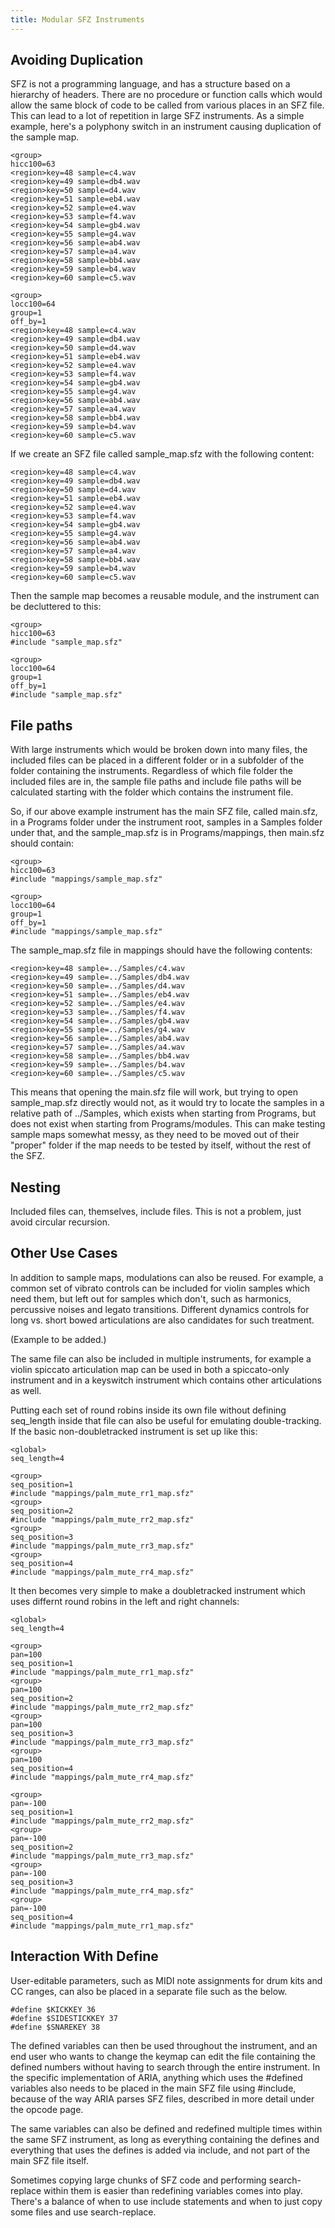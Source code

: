```yaml
---
title: Modular SFZ Instruments
---
```


## Avoiding Duplication

SFZ is not a programming language, and has a structure based on a hierarchy of headers. There are no procedure or function calls which would allow the same block of code to be called from various places in an SFZ file. This can lead to a lot of repetition in large SFZ instruments. As a simple example, here's a polyphony switch in an instrument causing duplication of the sample map.

```
<group>
hicc100=63
<region>key=48 sample=c4.wav
<region>key=49 sample=db4.wav
<region>key=50 sample=d4.wav
<region>key=51 sample=eb4.wav
<region>key=52 sample=e4.wav
<region>key=53 sample=f4.wav
<region>key=54 sample=gb4.wav
<region>key=55 sample=g4.wav
<region>key=56 sample=ab4.wav
<region>key=57 sample=a4.wav
<region>key=58 sample=bb4.wav
<region>key=59 sample=b4.wav
<region>key=60 sample=c5.wav

<group>
locc100=64
group=1
off_by=1
<region>key=48 sample=c4.wav
<region>key=49 sample=db4.wav
<region>key=50 sample=d4.wav
<region>key=51 sample=eb4.wav
<region>key=52 sample=e4.wav
<region>key=53 sample=f4.wav
<region>key=54 sample=gb4.wav
<region>key=55 sample=g4.wav
<region>key=56 sample=ab4.wav
<region>key=57 sample=a4.wav
<region>key=58 sample=bb4.wav
<region>key=59 sample=b4.wav
<region>key=60 sample=c5.wav
```

If we create an SFZ file called sample_map.sfz with the following content:

```
<region>key=48 sample=c4.wav
<region>key=49 sample=db4.wav
<region>key=50 sample=d4.wav
<region>key=51 sample=eb4.wav
<region>key=52 sample=e4.wav
<region>key=53 sample=f4.wav
<region>key=54 sample=gb4.wav
<region>key=55 sample=g4.wav
<region>key=56 sample=ab4.wav
<region>key=57 sample=a4.wav
<region>key=58 sample=bb4.wav
<region>key=59 sample=b4.wav
<region>key=60 sample=c5.wav
```

Then the sample map becomes a reusable module, and the instrument can be decluttered to this:

```
<group>
hicc100=63
#include "sample_map.sfz"

<group>
locc100=64
group=1
off_by=1
#include "sample_map.sfz"
```

## File paths

With large instruments which would be broken down into many files, the included files can be placed in a different
folder or in a subfolder of the folder containing the instruments. Regardless of which file folder the included
files are in, the sample file paths and include file paths will be calculated starting with the folder which contains
the instrument file.

So, if our above example instrument has the main SFZ file, called main.sfz, in a Programs folder under the instrument
root, samples in a Samples folder under that, and the sample_map.sfz is in Programs/mappings, then main.sfz should contain:

```
<group>
hicc100=63
#include "mappings/sample_map.sfz"

<group>
locc100=64
group=1
off_by=1
#include "mappings/sample_map.sfz"
```

The sample_map.sfz file in mappings should have the following contents:

```
<region>key=48 sample=../Samples/c4.wav
<region>key=49 sample=../Samples/db4.wav
<region>key=50 sample=../Samples/d4.wav
<region>key=51 sample=../Samples/eb4.wav
<region>key=52 sample=../Samples/e4.wav
<region>key=53 sample=../Samples/f4.wav
<region>key=54 sample=../Samples/gb4.wav
<region>key=55 sample=../Samples/g4.wav
<region>key=56 sample=../Samples/ab4.wav
<region>key=57 sample=../Samples/a4.wav
<region>key=58 sample=../Samples/bb4.wav
<region>key=59 sample=../Samples/b4.wav
<region>key=60 sample=../Samples/c5.wav
```

This means that opening the main.sfz file will work, but trying to open sample_map.sfz directly would not, as it would
try to locate the samples in a relative path of ../Samples, which exists when starting from Programs, but does not exist
when starting from Programs/modules. This can make testing sample maps somewhat messy, as they need to be moved out of
their "proper" folder if the map needs to be tested by itself, without the rest of the SFZ.

## Nesting

Included files can, themselves, include files. This is not a problem, just avoid circular recursion.

## Other Use Cases

In addition to sample maps, modulations can also be reused. For example, a common set of vibrato controls can be included
for violin samples which need them, but left out for samples which don't, such as harmonics, percussive noises and legato
transitions. Different dynamics controls for long vs. short bowed articulations are also candidates for such treatment.

(Example to be added.)

The same file can also be included in multiple instruments, for example a violin spiccato articulation map can
be used in both a spiccato-only instrument and in a keyswitch instrument which contains other articulations as
well.

Putting each set of round robins inside its own file without defining seq_length inside that file can also be useful for
emulating double-tracking. If the basic non-doubletracked instrument is set up like this:

```
<global>
seq_length=4

<group>
seq_position=1
#include "mappings/palm_mute_rr1_map.sfz"
<group>
seq_position=2
#include "mappings/palm_mute_rr2_map.sfz"
<group>
seq_position=3
#include "mappings/palm_mute_rr3_map.sfz"
<group>
seq_position=4
#include "mappings/palm_mute_rr4_map.sfz"
```

It then becomes very simple to make a doubletracked instrument which uses differnt round robins in the left and right channels:

```
<global>
seq_length=4

<group>
pan=100
seq_position=1
#include "mappings/palm_mute_rr1_map.sfz"
<group>
pan=100
seq_position=2
#include "mappings/palm_mute_rr2_map.sfz"
<group>
pan=100
seq_position=3
#include "mappings/palm_mute_rr3_map.sfz"
<group>
pan=100
seq_position=4
#include "mappings/palm_mute_rr4_map.sfz"

<group>
pan=-100
seq_position=1
#include "mappings/palm_mute_rr2_map.sfz"
<group>
pan=-100
seq_position=2
#include "mappings/palm_mute_rr3_map.sfz"
<group>
pan=-100
seq_position=3
#include "mappings/palm_mute_rr4_map.sfz"
<group>
pan=-100
seq_position=4
#include "mappings/palm_mute_rr1_map.sfz"
```

## Interaction With Define

User-editable parameters, such as MIDI note assignments for drum kits and CC ranges, can also be placed in a separate file such
as the below.

```
#define $KICKKEY 36
#define $SIDESTICKKEY 37
#define $SNAREKEY 38
```

The defined variables can then be used throughout the instrument, and an end user who wants to change the keymap can edit the
file containing the defined numbers without having to search through the entire instrument. In the specific implementation of ARIA,
anything which uses the #defined variables also needs to be placed in the main SFZ file using #include, because of the way ARIA
parses SFZ files, described in more detail under the opcode page.

The same variables can also be defined and redefined multiple times within the same SFZ instrument, as long as everything
containing the defines and everything that uses the defines is added via include, and not part of the main SFZ file itself.

Sometimes copying large chunks of SFZ code and performing search-replace within them is easier than redefining variables comes into
play. There's a balance of when to use include statements and when to just copy some files and use search-replace.
